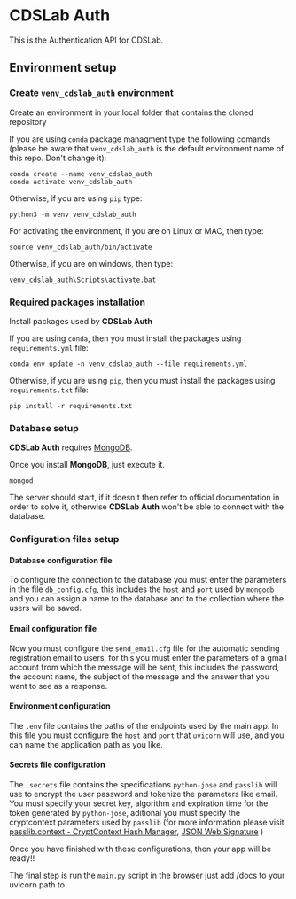 # CDSLab Auth

This is the Authentication API for CDSLab.

## Environment setup

### Create `venv_cdslab_auth` environment

Create an environment in your local folder that contains the cloned repository

If you are using `conda` package managment type the following comands (please
be aware that `venv_cdslab_auth` is the default environment name of this repo.
Don't change it):

```shell
conda create --name venv_cdslab_auth
conda activate venv_cdslab_auth
```

Otherwise, if you are using `pip` type:

```shell
python3 -m venv venv_cdslab_auth
```

For activating the environment, if you are on Linux or MAC, then type:

```shell
source venv_cdslab_auth/bin/activate
```

Otherwise, if you are on windows, then type:

```shell
venv_cdslab_auth\Scripts\activate.bat
```

### Required packages installation

Install packages used by **CDSLab Auth**

If you are using `conda`, then you must install the packages using
`requirements.yml` file:

```shell
conda env update -n venv_cdslab_auth --file requirements.yml
```

Otherwise, if you are using `pip`, then you must install the packages using 
`requirements.txt` file:

```shell
pip install -r requirements.txt
```

### Database setup

**CDSLab Auth** requires [MongoDB](https://www.mongodb.com/try/download/community).

Once you install **MongoDB**, just execute it.

```shell
mongod
```

The server should start, if it doesn't then refer to official documentation in
order to solve it, otherwise **CDSLab Auth** won't be able to connect with the
database.

### Configuration files setup

#### Database configuration file

To configure the connection to the database you must enter the parameters in
the file `db_config.cfg`, this includes the `host` and `port` used by `mongodb`
and you can assign a name to the database and to the collection where the users
will be saved.

#### Email configuration file

Now you must configure the `send_email.cfg` file for the automatic sending
registration email to users, for this you must enter the parameters of a gmail
account from which the message will be sent, this includes the password,
the account name, the subject of the message and the answer that you want to
see as a response.

#### Environment configuration

The `.env` file contains the paths of the endpoints used by the main app. In
this file you must configure the `host` and `port` that `uvicorn` will use, and
you can name the application path as you like.

#### Secrets file configuration

The `.secrets` file contains the specifications `python-jose` and `passlib`
will use to encrypt the user password and tokenize the parameters like email.
You must specify your secret key, algorithm and expiration time for the token
generated by `python-jose`, aditional you must specify the cryptcontext
parameters used by `passlib` (for more information please visit
[passlib.context - CryptContext Hash Manager](https://passlib.readthedocs.io/en/stable/lib/passlib.context.html),
[JSON Web Signature](https://python-jose.readthedocs.io/en/latest/jws/index.html)
)

Once you have finished with these configurations, then your app will be ready!!

The final step is run the `main.py` script in the browser just add /docs to
your uvicorn path to
